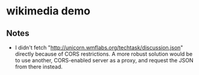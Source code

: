 wikimedia demo
==============

## Notes

- I didn't fetch "http://unicorn.wmflabs.org/techtask/discussion.json" directly because of CORS restrictions. A more robust solution would be to use another, CORS-enabled server as a proxy, and request the JSON from there instead.